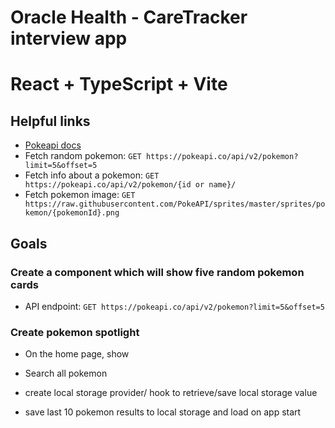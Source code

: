 # Oracle Health - CareTracker interview app

# React + TypeScript + Vite

## Helpful links

- [Pokeapi docs](https://pokeapi.co/docs/v2)
- Fetch random pokemon: `GET https://pokeapi.co/api/v2/pokemon?limit=5&offset=5`
- Fetch info about a pokemon: `GET https://pokeapi.co/api/v2/pokemon/{id or name}/`
- Fetch pokemon image: `GET https://raw.githubusercontent.com/PokeAPI/sprites/master/sprites/pokemon/{pokemonId}.png`

## Goals

### Create a component which will show five random pokemon cards

- API endpoint: `GET https://pokeapi.co/api/v2/pokemon?limit=5&offset=5`

### Create pokemon spotlight

- On the home page, show
- Search all pokemon

- create local storage provider/ hook to retrieve/save local storage value
- save last 10 pokemon results to local storage and load on app start
